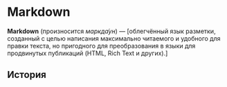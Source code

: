 # Markdown
**Markdown** (произносится *маркда́ун*) — [облегчённый язык разметки, созданный с целью написания максимально читаемого и удобного для правки текста, но пригодного для преобразования в языки для продвинутых публикаций (HTML, Rich Text и других).]
## История
